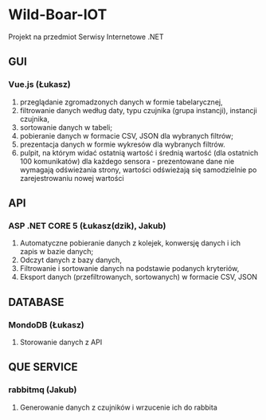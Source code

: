 # Wild-Boar-IOT
Projekt na przedmiot Serwisy Internetowe .NET

## GUI
### Vue.js (Łukasz)
1. przeglądanie zgromadzonych danych w formie tabelarycznej,
2. filtrowanie danych według daty, typu czujnika (grupa instancji), instancji czujnika,
3. sortowanie danych w tabeli;
4. pobieranie danych w formacie CSV, JSON dla wybranych filtrów;
5. prezentacja danych w formie wykresów dla wybranych filtrów.
6. pulpit, na którym widać ostatnią wartość i średnią wartość (dla ostatnich 100 
komunikatów) dla każdego sensora - prezentowane dane nie wymagają odświeżania 
strony, wartości odświeżają  się samodzielnie po zarejestrowaniu nowej wartości

## API
### ASP .NET CORE 5 (Łukasz(dzik), Jakub)
1. Automatyczne pobieranie danych z kolejek, konwersję danych i ich zapis w bazie danych;
2. Odczyt danych z bazy danych,
3. Filtrowanie i sortowanie danych na podstawie podanych kryteriów,
4. Eksport danych (przefiltrowanych, sortowanych) w formacie CSV, JSON

## DATABASE
### MondoDB (Łukasz)
1. Storowanie danych z API


## QUE SERVICE
### rabbitmq (Jakub)
1. Generowanie danych z czujników i wrzucenie ich do rabbita

